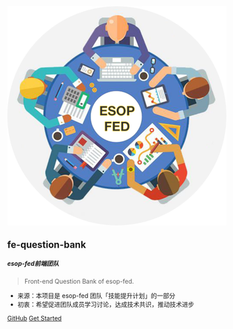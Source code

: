 ![logo](_media/esop-fed-logo.png)

## fe-question-bank
##### esop-fed前端团队

> Front-end Question Bank of esop-fed.

* 来源：本项目是 esop-fed 团队「技能提升计划」的一部分
* 初衷：希望促进团队成员学习讨论，达成技术共识，推动技术进步
<!-- * 纠偏：Interview并非本项目的目标，面试水平只是技术提升后的副产品 -->

[GitHub](https://github.com/esop-fed/Question-Bank)
[Get Started](#quick-start)